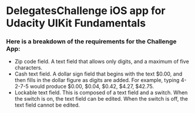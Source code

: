 # DelegatesChallenge iOS app for Udacity UIKit Fundamentals #

### Here is a breakdown of the requirements for the Challenge App: ###

* Zip code field. A text field that allows only digits, and a maximum of five characters.
* Cash text field. A dollar sign field that begins with the text $0.00, and then fills in the dollar figure as digits are added. For example, typing 4-2-7-5 would produce $0.00, $0.04, $0.42, $4.27, $42.75.
* Lockable text field. This is composed of a text field and a switch. When the switch is on, the text field can be edited. When the switch is off, the text field cannot be edited.
